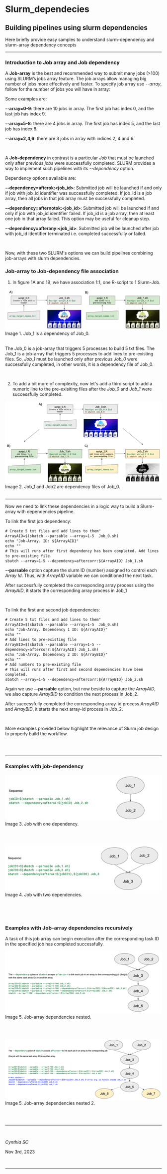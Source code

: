 # Slurm_dependecies
## Building pipelines using slurm dependencies

Here briefly provide easy samples to understand slurm-dependency and slurm-array dependency concepts

***

### Introduction to Job array and Job dependency 

A **Job-array** is the best and recommended way to submit many jobs (>100) using SLURM’s jobs array feature. The job arrays allow managing big number of jobs more effectively and faster. To specify job array use *--array*, follow for the number of jobs you will have in array:

Some examples are:

**--array=0-9**: there are 10 jobs in array. The first job has index 0, and the last job has index 9.

**--array=5-8**: there are 4 jobs in array. The first job has index 5, and the last job has index 8.

**--array=2,4,6**: there are 3 jobs in array with indices 2, 4 and 6.

<br>

A **Job-dependency** in contrast is a particular *Job* that must be launched only after previous *jobs* were successfully completed. SLURM provides a way to implement such pipelines with its *--dependency* option.

Dependency options available are:

**--dependency=afterok:<job_id>**: Submitted job will be launched if and only if job with job_id identifier was successfully completed. If job_id is a job array, then all jobs in that job array must be successfully completed.

**--dependency=afternotok:<job_id>**: Submitted job will be launched if and only if job with job_id identifier failed. If job_id is a job array, then at least one job in that array failed. This option may be useful for cleanup step.

**--dependency=afterany:<job_id>**: Submitted job wil be launched after job with job_id identifier terminated i.e. completed successfully or failed.

<br>


Now, with these two SLURM's options we can build pipelines combining job-arrays with slurm dependencies. 

### Job-array to Job-dependency file association

1. In figure 1A and 1B, we have association 1:1, one R-script to 1 Slurm-Job. 

![Image 1.Job0_Job1](images/fig1_slurm_array.png) Image 1. Job_1 is a dependency of Job_0. <br><br>


The Job_0 is a job-array that triggers 5 processes to build 5 txt files.
The Job_1 is a job-array that triggers 5 processes to add lines to pre-existing files. So, *Job_1* must be launched only after previous *Job_0* were successfully completed, in other words, it is a dependency file of Job_0.

<br>

2. To add a bit more of complexity, now let's add a third script to add a numeric line to the pre-exisiting files after the *Job_0* and *Job_1* were successfully completed.

![Image 2.Job0_Job1_Job2](images/fig2_slurm_array.png) Image 2. Job_1 and Job2 are dependency files of Job_0. <br><br>

***

Now we need to link these dependencies in a logic way to build a Slurm-array with dependencies pipeline.


To link the first job dependency:

```slurm
# Create 5 txt files and add lines to them"
ArrayAID=$(sbatch --parsable --array=1-5  Job_0.sh)
echo "Job-Array. ID: ${ArrayAID}"
echo ""
# This will runs after first dependency has been completed. Add lines to pre-existing file.
sbatch --array=1-5 --dependency=aftercorr:${ArrayAID} Job_1.sh
```

**--parsable** option capture the slurm ID (number) assigned to control each *Array Id*. Thus, with *ArrayAID* variable we can conditioned the next task. 

After successfully completed the corresponding array process using the *ArrayAID*, it starts the corresponding array process in Job_1

<br>

To link the first and second job dependencies:

```slurm
# Create 5 txt files and add lines to them"
ArrayAID=$(sbatch --parsable --array=1-5  Job_0.sh)
echo "Job-Array. Dependency 1 ID: ${ArrayAID}"
echo ""
# Add lines to pre-existing file
ArrayBID=$(sbatch --parsable --array=1-5 --dependency=aftercorr:${ArrayAID} Job_1.sh)
echo "Job-Array. Dependency 2 ID: ${ArrayBID}"
echo ""
# Add numbers to pre-existing file
# This will runs after first and second dependencies have been completed. 
sbatch --array=1-5 --dependency=aftercorr:${ArrayBID} Job_2.sh
```


Again we use **--parsable** option, but now beside to capture the *ArrayAID*, we also capture *ArrayBID* to condition the next process in Job_2. 

After successfully completed the corresponding array-id process *ArrayAID* and *ArrayBID*, it starts the next array-id process in Job_2.

<br>

More examples provided below highlight the relevance of Slurm job design to properly build the workflow.

<br><br>

***

### Examples with job-dependency 

![Image 3.Fig3](images/fig3_slurm_array.png) Image 3. Job with one dependency. <br><br>

<br>

![Image 4.Fig4](images/fig4_slurm_array.png) Image 4. Job with two dependencies. <br><br>

<br><br>

### Examples with Job-array dependencies recursively

A task of this job array can begin execution after the corresponding task ID in the specified job has completed successfully.

![Image 5.Fig5](images/fig5_slurm_array.png) Image 5. Job-array dependencies nested. <br><br>

<br>

![Image 5.Fig6](images/fig6_slurm_array.png) Image 5. Job-array dependencies nested 2. <br><br>

<br>


***

<br>


*Cynthia SC*

Nov 3rd, 2023

<br>

***


